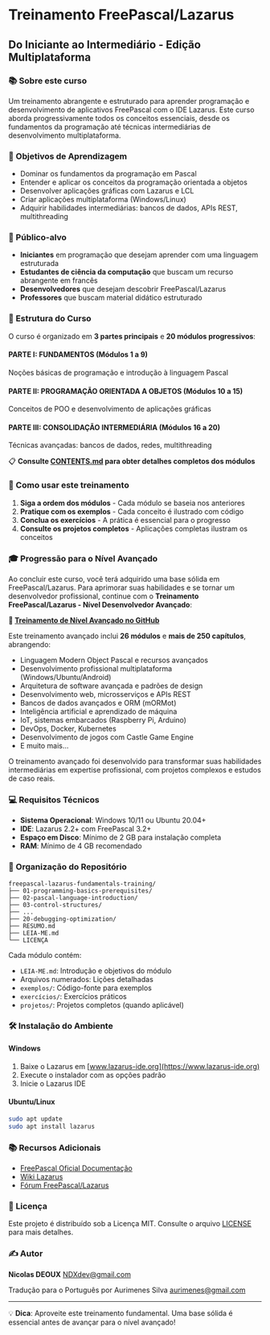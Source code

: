 # Treinamento FreePascal/Lazarus

## Do Iniciante ao Intermediário - Edição Multiplataforma

### 📚 Sobre este curso

Um treinamento abrangente e estruturado para aprender programação e desenvolvimento de aplicativos FreePascal com o IDE Lazarus. Este curso aborda progressivamente todos os conceitos essenciais, desde os fundamentos da programação até técnicas intermediárias de desenvolvimento multiplataforma.

### 🎯 Objetivos de Aprendizagem

- Dominar os fundamentos da programação em Pascal
- Entender e aplicar os conceitos da programação orientada a objetos
- Desenvolver aplicações gráficas com Lazarus e LCL
- Criar aplicações multiplataforma (Windows/Linux)
- Adquirir habilidades intermediárias: bancos de dados, APIs REST, multithreading

### 👥 Público-alvo

- **Iniciantes** em programação que desejam aprender com uma linguagem estruturada
- **Estudantes de ciência da computação** que buscam um recurso abrangente em francês
- **Desenvolvedores** que desejam descobrir FreePascal/Lazarus
- **Professores** que buscam material didático estruturado

### 📖 Estrutura do Curso

O curso é organizado em **3 partes principais** e **20 módulos progressivos**:

#### **PARTE I: FUNDAMENTOS** (Módulos 1 a 9)
Noções básicas de programação e introdução à linguagem Pascal

#### **PARTE II: PROGRAMAÇÃO ORIENTADA A OBJETOS** (Módulos 10 a 15)
Conceitos de POO e desenvolvimento de aplicações gráficas

#### **PARTE III: CONSOLIDAÇÃO INTERMEDIÁRIA** (Módulos 16 a 20)
Técnicas avançadas: bancos de dados, redes, multithreading

📋 **Consulte [CONTENTS.md](CONTENTS.md) para obter detalhes completos dos módulos**

### 🚀 Como usar este treinamento

1. **Siga a ordem dos módulos** - Cada módulo se baseia nos anteriores
2. **Pratique com os exemplos** - Cada conceito é ilustrado com código
3. **Conclua os exercícios** - A prática é essencial para o progresso
4. **Consulte os projetos completos** - Aplicações completas ilustram os conceitos

### 🎓 Progressão para o Nível Avançado

Ao concluir este curso, você terá adquirido uma base sólida em FreePascal/Lazarus. Para aprimorar suas habilidades e se tornar um desenvolvedor profissional, continue com o **Treinamento FreePascal/Lazarus - Nível Desenvolvedor Avançado**:

**🔗 [Treinamento de Nível Avançado no GitHub](https://github.com/NDXDeveloper/formation-freepascal-lazarus-avancee)**

Este treinamento avançado inclui **26 módulos** e **mais de 250 capítulos**, abrangendo:

- Linguagem Modern Object Pascal e recursos avançados
- Desenvolvimento profissional multiplataforma (Windows/Ubuntu/Android)
- Arquitetura de software avançada e padrões de design
- Desenvolvimento web, microsserviços e APIs REST
- Bancos de dados avançados e ORM (mORMot)
- Inteligência artificial e aprendizado de máquina
- IoT, sistemas embarcados (Raspberry Pi, Arduino)
- DevOps, Docker, Kubernetes
- Desenvolvimento de jogos com Castle Game Engine
- E muito mais...

O treinamento avançado foi desenvolvido para transformar suas habilidades intermediárias em expertise profissional, com projetos complexos e estudos de caso reais.

### 💻 Requisitos Técnicos

- **Sistema Operacional**: Windows 10/11 ou Ubuntu 20.04+
- **IDE**: Lazarus 2.2+ com FreePascal 3.2+
- **Espaço em Disco**: Mínimo de 2 GB para instalação completa
- **RAM**: Mínimo de 4 GB recomendado

### 📂 Organização do Repositório
```
freepascal-lazarus-fundamentals-training/
├── 01-programming-basics-prerequisites/
├── 02-pascal-language-introduction/
├── 03-control-structures/
├── ...
├── 20-debugging-optimization/
├── RESUMO.md
├── LEIA-ME.md
└── LICENÇA
```

Cada módulo contém:
- `LEIA-ME.md`: Introdução e objetivos do módulo
- Arquivos numerados: Lições detalhadas
- `exemplos/`: Código-fonte para exemplos
- `exercícios/`: Exercícios práticos
- `projetos/`: Projetos completos (quando aplicável)

### 🛠️ Instalação do Ambiente

#### Windows
1. Baixe o Lazarus em [www.lazarus-ide.org](https://www.lazarus-ide.org)
2. Execute o instalador com as opções padrão
3. Inicie o Lazarus IDE

#### Ubuntu/Linux
```bash
sudo apt update
sudo apt install lazarus
```

### 📚 Recursos Adicionais

- [FreePascal Oficial Documentação](https://www.freepascal.org/docs.html)
- [Wiki Lazarus](https://wiki.lazarus.freepascal.org/)
- [Fórum FreePascal/Lazarus](https://forum.lazarus.freepascal.org/)

### 📄 Licença

Este projeto é distribuído sob a Licença MIT. Consulte o arquivo [LICENSE](LICENSE) para mais detalhes.

### ✍️ Autor

**Nicolas DEOUX**
NDXdev@gmail.com

Tradução para o Português por
Aurimenes Silva
aurimenes@gmail.com

---

💡 **Dica**: Aproveite este treinamento fundamental. Uma base sólida é essencial antes de avançar para o nível avançado!